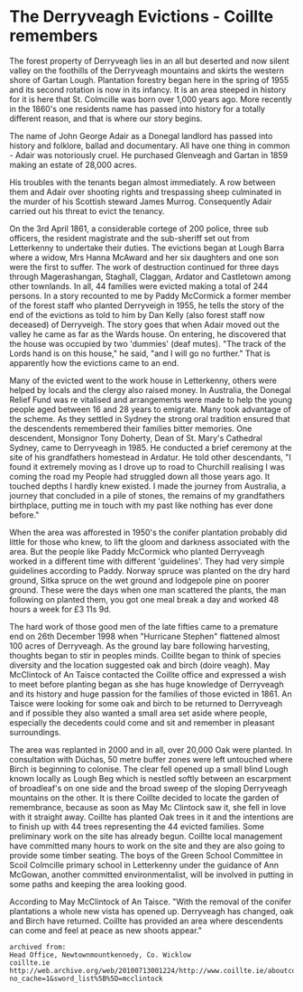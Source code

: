 # The Derryveagh Evictions - Coillte remembers

The forest property of Derryveagh lies in an all but deserted and now silent valley on the foothills of the Derryveagh mountains and skirts the western shore of Gartan Lough. Plantation forestry began here in the spring of 1955 and its second rotation is now in its infancy. It is an area steeped in history for it is here that St. Colmcille was born over 1,000 years ago. More recently in the 1860's one residents name has passed into history for a totally different reason, and that is where our story begins.

The name of John George Adair as a Donegal landlord has passed into history and folklore, ballad and documentary. All have one thing in common - Adair was notoriously cruel. He purchased Glenveagh and Gartan in 1859 making an estate of 28,000 acres.

His troubles with the tenants began almost immediately. A row between them and Adair over shooting rights and trespassing sheep culminated in the murder of his Scottish steward James Murrog. Consequently Adair carried out his threat to evict the tenancy.

On the 3rd April 1861, a considerable cortege of 200 police, three sub officers, the resident magistrate and the sub-sheriff set out from Letterkenny to undertake their duties. The evictions began at Lough Barra where a widow, Mrs Hanna McAward and her six daughters and one son were the first to suffer. The work of destruction continued for three days through Magerashangan, Staghall, Claggan, Ardator and Castletown among other townlands. In all, 44 families were evicted making a total of 244 persons. In a story recounted to me by Paddy McCormick a former member of the forest staff who planted Derryveigh in 1955, he tells the story of the end of the evictions as told to him by Dan Kelly (also forest staff now deceased) of Derryveigh. The story goes that when Adair moved out the valley he came as far as the Wards house. On entering, he discovered that the house was occupied by two 'dummies' (deaf mutes). "The track of the Lords hand is on this house," he said, "and I will go no further." That is apparently how the evictions came to an end.

Many of the evicted went to the work house in Letterkenny, others were helped by locals and the clergy also raised money. In Australia, the Donegal Relief Fund was re vitalised and arrangements were made to help the young people aged between 16 and 28 years to emigrate. Many took advantage of the scheme. As they settled in Sydney the strong oral tradition ensured that the descendents remembered their families bitter memories. One descendent, Monsignor Tony Doherty, Dean of St. Mary's Cathedral Sydney, came to Derryveagh in 1985. He conducted a brief ceremony at the site of his grandfathers homestead in Ardatur. He told other descendants, "I found it extremely moving as I drove up to road to Churchill realising I was coming the road my People had struggled down all those years ago. It touched depths I hardly knew existed. I made the journey from Australia, a journey that concluded in a pile of stones, the remains of my grandfathers birthplace, putting me in touch with my past like nothing has ever done before."

When the area was afforested in 1950's the conifer plantation probably did little for those who knew, to lift the gloom and darkness associated with the area. But the people like Paddy McCormick who planted Derryveagh worked in a different time with different 'guidelines'. They had very simple guidelines according to Paddy. Norway spruce was planted on the dry hard ground, Sitka spruce on the wet ground and lodgepole pine on poorer ground. These were the days when one man scattered the plants, the man following on planted them, you got one meal break a day and worked 48 hours a week for £3 11s 9d.

The hard work of those good men of the late fifties came to a premature end on 26th December 1998 when "Hurricane Stephen" flattened almost 100 acres of Derryveagh. As the ground lay bare following harvesting, thoughts began to stir in peoples minds. Coillte began to think of species diversity and the location suggested oak and birch (doire veagh). May McClintock of An Taisce contacted the Coillte office and expressed a wish to meet before planting began as she has huge knowledge of Derryveagh and its history and huge passion for the families of those evicted in 1861. An Taisce were looking for some oak and birch to be returned to Derryveagh and if possible they also wanted a small area set aside where people, especially the decedents could come and sit and remember in pleasant surroundings.

The area was replanted in 2000 and in all, over 20,000 Oak were planted. In consultation with Dúchas, 50 metre buffer zones were left untouched where Birch is beginning to colonise. The clear fell opened up a small blind Lough known locally as Lough Beg which is nestled softly between an escarpment of broadleaf's on one side and the broad sweep of the sloping Derryveagh mountains on the other. It is there Coillte decided to locate the garden of remembrance, because as soon as May Mc Clintock saw it, she fell in love with it straight away. Coillte has planted Oak trees in it and the intentions are to finish up with 44 trees representing the 44 evicted families. Some preliminary work on the site has already begun. Coillte local management have committed many hours to work on the site and they are also going to provide some timber seating. The boys of the Green School Committee in Scoil Colmcille primary school in Letterkenny under the guidance of Ann McGowan, another committed environmentalist, will be involved in putting in some paths and keeping the area looking good.

According to May McClintock of An Taisce. "With the removal of the conifer plantations a whole new vista has opened up. Derryveagh has changed, oak and Birch have returned. Coillte has provided an area where descendents can come and feel at peace as new shoots appear."

 ```
 archived from:
 Head Office, Newtownmountkennedy, Co. Wicklow
 coillte.ie
 http://web.archive.org/web/20100713001224/http://www.coillte.ie/aboutcoillte/community/community_partnerships/ulster/the_derryveagh_evictions_donegal/?no_cache=1&sword_list%5B%5D=mcclintock
 ```
